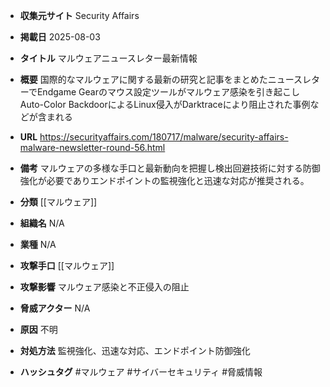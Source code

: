 - **収集元サイト**
Security Affairs

- **掲載日**
2025-08-03

- **タイトル**
マルウェアニュースレター最新情報

- **概要**
国際的なマルウェアに関する最新の研究と記事をまとめたニュースレターでEndgame Gearのマウス設定ツールがマルウェア感染を引き起こしAuto-Color BackdoorによるLinux侵入がDarktraceにより阻止された事例などが含まれる

- **URL**
https://securityaffairs.com/180717/malware/security-affairs-malware-newsletter-round-56.html

- **備考**
マルウェアの多様な手口と最新動向を把握し検出回避技術に対する防御強化が必要でありエンドポイントの監視強化と迅速な対応が推奨される。

- **分類**
[[マルウェア]]

- **組織名**
N/A

- **業種**
N/A

- **攻撃手口**
[[マルウェア]]

- **攻撃影響**
マルウェア感染と不正侵入の阻止

- **脅威アクター**
N/A

- **原因**
不明

- **対処方法**
監視強化、迅速な対応、エンドポイント防御強化

- **ハッシュタグ**
#マルウェア #サイバーセキュリティ #脅威情報
